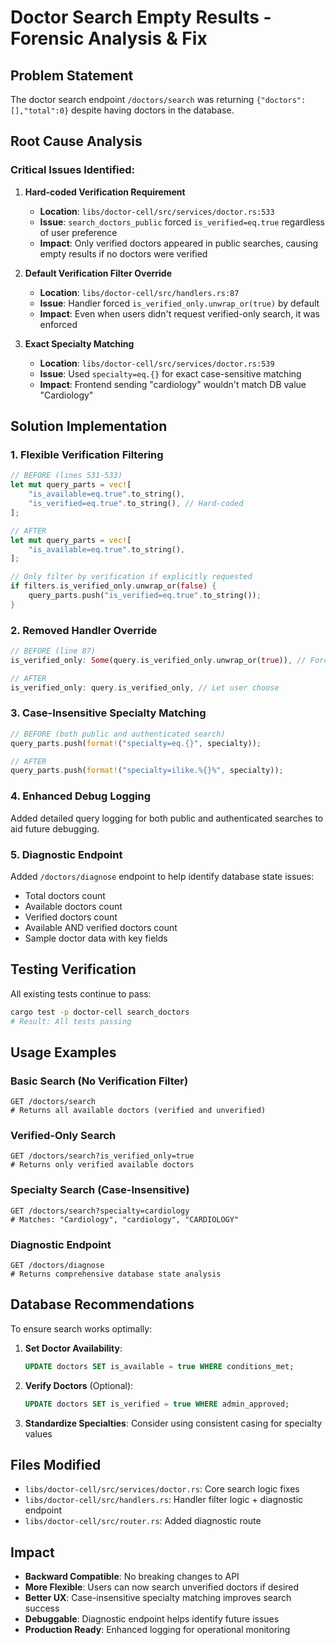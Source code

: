 # Doctor Search Empty Results - Forensic Analysis & Fix

## Problem Statement
The doctor search endpoint `/doctors/search` was returning `{"doctors":[],"total":0}` despite having doctors in the database.

## Root Cause Analysis

### Critical Issues Identified:

1. **Hard-coded Verification Requirement**
   - **Location**: `libs/doctor-cell/src/services/doctor.rs:533`
   - **Issue**: `search_doctors_public` forced `is_verified=eq.true` regardless of user preference
   - **Impact**: Only verified doctors appeared in public searches, causing empty results if no doctors were verified

2. **Default Verification Filter Override**
   - **Location**: `libs/doctor-cell/src/handlers.rs:87`
   - **Issue**: Handler forced `is_verified_only.unwrap_or(true)` by default
   - **Impact**: Even when users didn't request verified-only search, it was enforced

3. **Exact Specialty Matching**
   - **Location**: `libs/doctor-cell/src/services/doctor.rs:539`
   - **Issue**: Used `specialty=eq.{}` for exact case-sensitive matching
   - **Impact**: Frontend sending "cardiology" wouldn't match DB value "Cardiology"

## Solution Implementation

### 1. Flexible Verification Filtering
```rust
// BEFORE (lines 531-533)
let mut query_parts = vec![
    "is_available=eq.true".to_string(),
    "is_verified=eq.true".to_string(), // Hard-coded
];

// AFTER
let mut query_parts = vec![
    "is_available=eq.true".to_string(),
];

// Only filter by verification if explicitly requested
if filters.is_verified_only.unwrap_or(false) {
    query_parts.push("is_verified=eq.true".to_string());
}
```

### 2. Removed Handler Override
```rust
// BEFORE (line 87)
is_verified_only: Some(query.is_verified_only.unwrap_or(true)), // Forced verification

// AFTER
is_verified_only: query.is_verified_only, // Let user choose
```

### 3. Case-Insensitive Specialty Matching
```rust
// BEFORE (both public and authenticated search)
query_parts.push(format!("specialty=eq.{}", specialty));

// AFTER 
query_parts.push(format!("specialty=ilike.%{}%", specialty));
```

### 4. Enhanced Debug Logging
Added detailed query logging for both public and authenticated searches to aid future debugging.

### 5. Diagnostic Endpoint
Added `/doctors/diagnose` endpoint to help identify database state issues:
- Total doctors count
- Available doctors count
- Verified doctors count
- Available AND verified doctors count
- Sample doctor data with key fields

## Testing Verification

All existing tests continue to pass:
```bash
cargo test -p doctor-cell search_doctors
# Result: All tests passing
```

## Usage Examples

### Basic Search (No Verification Filter)
```
GET /doctors/search
# Returns all available doctors (verified and unverified)
```

### Verified-Only Search
```
GET /doctors/search?is_verified_only=true
# Returns only verified available doctors
```

### Specialty Search (Case-Insensitive)
```
GET /doctors/search?specialty=cardiology
# Matches: "Cardiology", "cardiology", "CARDIOLOGY"
```

### Diagnostic Endpoint
```
GET /doctors/diagnose
# Returns comprehensive database state analysis
```

## Database Recommendations

To ensure search works optimally:

1. **Set Doctor Availability**: 
   ```sql
   UPDATE doctors SET is_available = true WHERE conditions_met;
   ```

2. **Verify Doctors** (Optional):
   ```sql
   UPDATE doctors SET is_verified = true WHERE admin_approved;
   ```

3. **Standardize Specialties**: Consider using consistent casing for specialty values

## Files Modified

- `libs/doctor-cell/src/services/doctor.rs`: Core search logic fixes
- `libs/doctor-cell/src/handlers.rs`: Handler filter logic + diagnostic endpoint
- `libs/doctor-cell/src/router.rs`: Added diagnostic route

## Impact

- **Backward Compatible**: No breaking changes to API
- **More Flexible**: Users can now search unverified doctors if desired
- **Better UX**: Case-insensitive specialty matching improves search success
- **Debuggable**: Diagnostic endpoint helps identify future issues
- **Production Ready**: Enhanced logging for operational monitoring